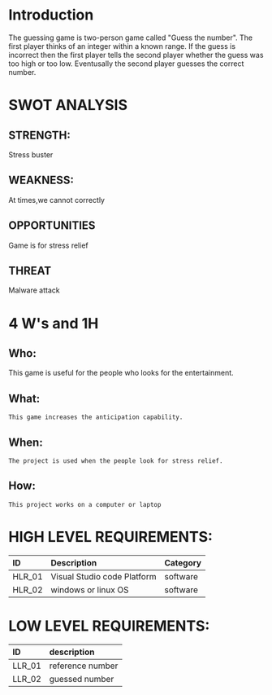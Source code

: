 # Introduction
The guessing game is two-person game called "Guess the number". The first player thinks of an integer within a known range. If the guess is incorrect then the first player tells the second player whether the guess was too high or too low. Eventusally the second player guesses the correct number.

# SWOT ANALYSIS
## STRENGTH:
   Stress buster
## WEAKNESS:
At times,we cannot correctly
## OPPORTUNITIES
Game is for stress relief
## THREAT
Malware attack


# 4 W's and 1H
## Who:
   This game is useful for the people who looks for the entertainment.
## What:
    This game increases the anticipation capability. 
## When:
    The project is used when the people look for stress relief.
## How:
    This project works on a computer or laptop 
# HIGH LEVEL REQUIREMENTS:
|ID|	Description	|Category|
|:-|:-------------|:-------|
|HLR_01|	Visual Studio code Platform	|software|
|HLR_02|	windows or linux OS	|software|
# LOW LEVEL REQUIREMENTS:
|ID|	description|
|:-|:-------------|
|LLR_01|	reference number|
|LLR_02|	guessed number|
